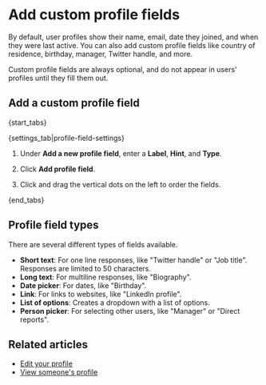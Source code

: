 # Add custom profile fields

By default, user profiles show their name, email, date they joined, and when
they were last active. You can also add custom profile fields like country
of residence, birthday, manager, Twitter handle, and more.

Custom profile fields are always optional, and do not appear in users'
profiles until they fill them out.

## Add a custom profile field

{start_tabs}

{settings_tab|profile-field-settings}

1. Under **Add a new profile field**, enter a **Label**, **Hint**, and **Type**.

1. Click **Add profile field**.

1. Click and drag the vertical dots on the left to order the fields.

{end_tabs}

## Profile field types

There are several different types of fields available.

* **Short text**: For one line responses, like "Twitter handle" or
    "Job title". Responses are limited to 50 characters.
* **Long text**: For multiline responses, like "Biography".
* **Date picker**: For dates, like "Birthday".
* **Link**: For links to websites, like "LinkedIn profile".
* **List of options**: Creates a dropdown with a list of options.
* **Person picker**: For selecting other users, like "Manager" or
    "Direct reports".

## Related articles

* [Edit your profile](/help/edit-your-profile)
* [View someone's profile](/help/view-someones-profile)
